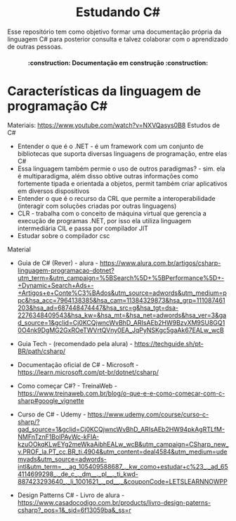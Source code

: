 <h1 align="center"> 
  Estudando C# 
</h1>
Esse repositório tem como objetivo formar uma documentação própria da linguagem C# para posterior consulta e talvez colaborar com o aprendizado de outras pessoas.
<h4 align="center"> 
    :construction:  Documentação em construção  :construction:
</h4>

# Características da linguagem de programação C#




Materiais:
https://www.youtube.com/watch?v=NXVQasys0B8
Estudos de C#
- Entender o que é o .NET - é um framework com um conjunto de bibliotecas que suporta diversas linguagens de programação, entre elas C#
- Essa linguagem também permie o uso de outros paradigmas? - sim. ela é multiparadigma, além disso obtive outras informações como fortemente tipada e orientada a objetos, permit também criar aplicativos em diversos dispositivos
- Entender o que é o recurso da CRL que permite a interoperabilidade (interagir com soluções criadas por outras linguagens)
- CLR - trabalha com o conceito de máquina virtual que gerencia a execução de programas .NET, por isso ela utiliza linguagem intermediária CIL e passa por compilador JIT
- Estudar sobre o compilador csc

Material
- Guia de C# (Rever) - alura - https://www.alura.com.br/artigos/csharp-linguagem-programacao-dotnet?utm_term=&utm_campaign=%5BSearch%5D+%5BPerformance%5D+-+Dynamic+Search+Ads+-+Artigos+e+Conte%C3%BAdos&utm_source=adwords&utm_medium=ppc&hsa_acc=7964138385&hsa_cam=11384329873&hsa_grp=111087461203&hsa_ad=687448474447&hsa_src=g&hsa_tgt=dsa-2276348409543&hsa_kw=&hsa_mt=&hsa_net=adwords&hsa_ver=3&gad_source=1&gclid=Cj0KCQjwncWvBhD_ARIsAEb2HW9BzvXM9SU8GQ10O4nk9DgMG2GxROeTWVrtQVny0EA_JqPyNSKgc5gaAk67EALw_wcB
- Guia Tech - (recomendado pela alura) - https://techguide.sh/pt-BR/path/csharp/
- Documentação oficial de C# - Microsoft - https://learn.microsoft.com/pt-br/dotnet/csharp/
- Como começar C#? - TreinaWeb - https://www.treinaweb.com.br/blog/o-que-e-e-como-comecar-com-c-sharp#google_vignette

- Curso de C# - Udemy - https://www.udemy.com/course/curso-c-sharp/?gad_source=1&gclid=Cj0KCQjwncWvBhD_ARIsAEb2HW94pkAgRTLfM-NMFnTznF1BolPAyWc-kFIA-kzuOOkqKLwEYg2meWkaAibhEALw_wcB&utm_campaign=CSharp_new_v.PROF_la.PT_cc.BR_ti.4904&utm_content=deal4584&utm_medium=udemyads&utm_source=adwords-intl&utm_term=_._ag_105409588687_._kw_como+estudar+c%23_._ad_654114699298_._de_c_._dm__._pl__._ti_kwd-887423293640_._li_1001621_._pd__._&couponCode=LETSLEARNNOWPP
- Design Patterns C# - Livro de alura - https://www.casadocodigo.com.br/products/livro-design-paterns-csharp?_pos=1&_sid=6f13059ba&_ss=r
